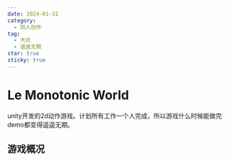 ```yaml
---
date: 2024-01-31
category:
  - 同人创作
tag:
  - 大坑
  - 遥遥无期
star: true
sticky: true
---
```


# Le Monotonic World

unity开发的2d动作游戏。计划所有工作一个人完成，所以游戏什么时候能做完demo都变得遥遥无期。

## 游戏概况
